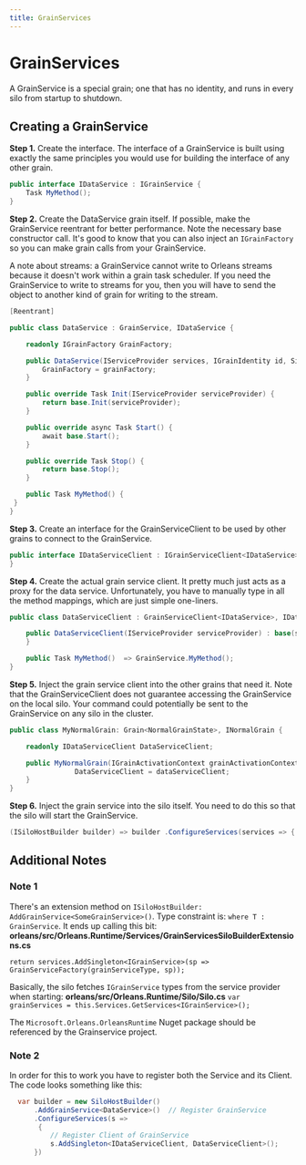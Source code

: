 ```yaml
---
title: GrainServices
---
```


# GrainServices

A GrainService is a special grain; one that has no identity, and runs in every silo from startup to shutdown.

## Creating a GrainService

**Step 1.** Create the interface.
The interface of a GrainService is built using exactly the same principles you would use for building the interface of any other grain.

``` csharp
public interface IDataService : IGrainService {
    Task MyMethod();
}
```

**Step 2.** Create the DataService grain itself.
If possible, make the GrainService reentrant for better performance.
Note the necessary base constructor call.
It's good to know that you can also inject an `IGrainFactory` so you can make grain calls from your GrainService.

A note about streams: a GrainService cannot write to Orleans streams because it doesn't work within a grain task scheduler.
If you need the GrainService to write to streams for you, then you will have to send the object to another kind of grain for writing to the stream.

``` csharp
[Reentrant]

public class DataService : GrainService, IDataService {

    readonly IGrainFactory GrainFactory;

    public DataService(IServiceProvider services, IGrainIdentity id, Silo silo, ILoggerFactory loggerFactory, IGrainFactory grainFactory) : base(id, silo, loggerFactory) {
        GrainFactory = grainFactory;
    }

    public override Task Init(IServiceProvider serviceProvider) {
        return base.Init(serviceProvider);
    }

    public override async Task Start() {
        await base.Start();
    }

    public override Task Stop() {
        return base.Stop();
    }

    public Task MyMethod() {
 }
}
```

**Step 3.** Create an interface for the GrainServiceClient to be used by other grains to connect to the GrainService.

``` csharp
public interface IDataServiceClient : IGrainServiceClient<IDataService>, IDataService {
}
```

**Step 4.** Create the actual grain service client.
It pretty much just acts as a proxy for the data service.
Unfortunately, you have to manually type in all the method mappings, which are just simple one-liners.

``` csharp
public class DataServiceClient : GrainServiceClient<IDataService>, IDataServiceClient {

    public DataServiceClient(IServiceProvider serviceProvider) : base(serviceProvider) {
    }

    public Task MyMethod()  => GrainService.MyMethod();
}
```

**Step 5.** Inject the grain service client into the other grains that need it.
Note that the GrainServiceClient does not guarantee accessing the GrainService on the local silo.
Your command could potentially be sent to the GrainService on any silo in the cluster.

``` csharp
public class MyNormalGrain: Grain<NormalGrainState>, INormalGrain {

    readonly IDataServiceClient DataServiceClient;

    public MyNormalGrain(IGrainActivationContext grainActivationContext, IDataServiceClient dataServiceClient) {
                DataServiceClient = dataServiceClient;
    }
}
```

**Step 6.** Inject the grain service into the silo itself.
You need to do this so that the silo will start the GrainService.

``` csharp
(ISiloHostBuilder builder) => builder .ConfigureServices(services => { services.AddSingleton<IDataService, DataService>(); });

```

## Additional Notes

### Note 1

There's an extension method on `ISiloHostBuilder: AddGrainService<SomeGrainService>()`.
Type constraint is: `where T : GrainService`.
It ends up calling this bit: **orleans/src/Orleans.Runtime/Services/GrainServicesSiloBuilderExtensions.cs**

 `return services.AddSingleton<IGrainService>(sp => GrainServiceFactory(grainServiceType, sp));`

Basically, the silo fetches `IGrainService` types from the service provider when starting: **orleans/src/Orleans.Runtime/Silo/Silo.cs**
 `var grainServices = this.Services.GetServices<IGrainService>();`

The `Microsoft.Orleans.OrleansRuntime` Nuget package should be referenced by the Grainservice project.

### Note 2

In order for this to work you have to register both the Service and its Client.
The code looks something like this:

``` csharp
  var builder = new SiloHostBuilder()
      .AddGrainService<DataService>()  // Register GrainService
      .ConfigureServices(s =>
       {
          // Register Client of GrainService
          s.AddSingleton<IDataServiceClient, DataServiceClient>(); 
      })
 ```

